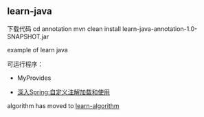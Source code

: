 ## learn-java

下载代码
cd annotation
mvn clean install
learn-java-annotation-1.0-SNAPSHOT.jar


example of learn java

可运行程序：
- MyProvides


- [深入Spring:自定义注解加载和使用](https://blog.csdn.net/z69183787/article/details/53784845)




algorithm has moved to [learn-algorithm](https://github.com/wcong/learn-algorithm)


